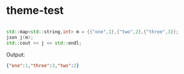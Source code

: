 # theme-test

```c++

std::map<std::string,int> m = {{"one",1},{"two",2},{"three",3}};
json j(m);
std::cout << j << std::endl;
```

Output:
```json
{"one":1,"three":3,"two":2}
```
